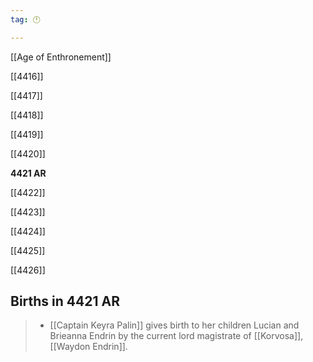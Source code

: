 ```yaml
---
tag: 🕛

---
```

[[Age of Enthronement]]


[[4416]]

[[4417]]

[[4418]]

[[4419]]

[[4420]]

**4421 AR**

[[4422]]

[[4423]]

[[4424]]

[[4425]]

[[4426]]



## Births in 4421 AR

>  - [[Captain Keyra Palin]] gives birth to her children Lucian and Brieanna Endrin by the current lord magistrate of [[Korvosa]], [[Waydon Endrin]].






